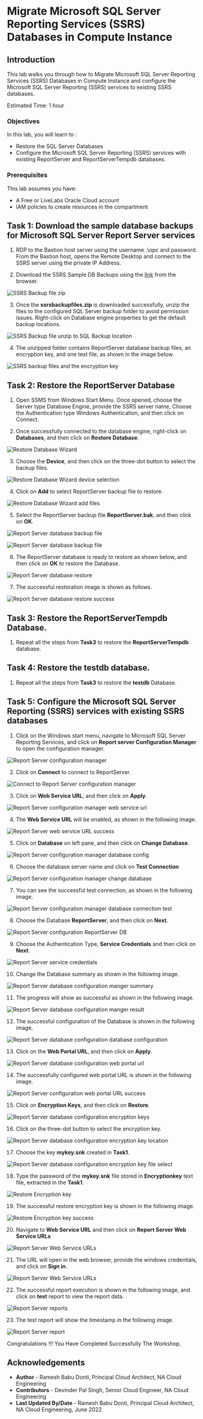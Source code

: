 # Migrate Microsoft SQL Server Reporting Services (SSRS) Databases in Compute Instance

## Introduction

This lab walks you through how to Migrate Microsoft SQL Server Reporting Services (SSRS) Databases in Compute Instance and configure the Microsoft SQL Server Reporting (SSRS) services to existing SSRS databases. 

Estimated Time:  1 hour

### Objectives
In this lab, you will learn to :
* Restore the SQL Server Databases
* Configure the Microsoft SQL Server Reporting (SSRS) services with existing ReportServer and ReportServerTempdb databases. 

### Prerequisites  

This lab assumes you have:
- A Free or LiveLabs Oracle Cloud account
- IAM policies to create resources in the compartment

##  Task 1: Download the sample database backups for Microsoft SQL Server Report Server services 

1. RDP to the Bastion host server using the username .\opc and password. From the Bastion host, opens the Remote Desktop and connect to the SSRS server using the private IP Address.

2. Download the SSRS Sample DB Backups using the [link](https://objectstorage.us-ashburn-1.oraclecloud.com/p/VEKec7t0mGwBkJX92Jn0nMptuXIlEpJ5XJA-A6C9PymRgY2LhKbjWqHeB5rVBbaV/n/c4u04/b/livelabsfiles/o/data-management-library-files/ssrsbackupfiles.zip) from the browser. 

  ![SSRS Backup file zip](./images/ssrsbackupzipfile.png "SSRS Backup file zip")

3. Once the **ssrsbackupfiles.zip** is downloaded successfully, unzip the files to the configured SQL Server backup folder to avoid permission issues.  Right-click on Database engine properties to get the default backup locations.

  ![SSRS Backup file unzip to SQL Backup location](./images/ssrsbackupzipsqlbackuplocation.png "SSRS Backup file unzip to SQL Backup location")

4. The unzipped folder contains ReportServer database backup files, an encryption key, and one text file, as shown in the image below.

  ![SSRS backup files and the encryption key](./images/ssrsbackupscontent.png "SSRS backup files and the encryption key")

##  Task 2: Restore the **ReportServer** Database

1. Open SSMS from Windows Start Menu. Once opened, choose the Server type Database Engine, provide the SSRS server name, Choose the Authentication type Windows Authentication, and then click on Connect.

2. Once successfully connected to the database engine, right-click on **Databases**, and then click on **Restore Database**.

  ![Restore Database Wizard](./images/restoredatabase.png "Restore Database Wizard")

3. Choose the **Device**, and then click on the three-dot button to select the backup files. 

  ![Restore Database Wizard device selection](./images/restoredatbasedevice.png "Restore Database Wizard device selection")

4. Click on **Add** to select ReportServer backup file to restore.

  ![Restore Database Wizard add files](./images/restorebackupaddfiles.png "Restore Database Wizard add files")

5. Select the ReportServer backup file **ReportServer.bak**, and then click on **OK**.

  ![Report Server database backup file](./images/ssrs-reportserverbackupfile.png "Report Server database backup file")

  ![Report Server database backup file](./images/reportserverbackupfileresult.png "Report Server database backup file")
  
6. The ReportServer database is ready to restore as shown below, and then click on **OK** to restore the Database.

  ![Report Server database restore](./images/ssrs-reportserverdbrestore.png "Report Server database restore")

7. The successful restoration image is shown as follows. 

  ![Report Server database restore success](./images/reporterverdatabaserestoresuccess.png "Report Server database restore success")

##  Task 3: Restore the **ReportServerTempdb** Database.

1. Repeat all the steps from **Task3** to restore the **ReportServerTempdb** database.

##  Task 4: Restore the **testdb** database.

1. Repeat all the steps from **Task3** to restore the **testdb** Database. 

##  Task 5: Configure the Microsoft SQL Server Reporting (SSRS) services with existing SSRS databases

1. Click on the Windows start menu, navigate to Microsoft SQL Server Reporting Services, and click on **Report server Configuration Manager** to open the configuration manager. 

  ![Report Server configuration manager](./images/ssrsconfigurationmanager.png "Report Server configuration manager")

2. Click on **Connect** to connect to ReportServer. 

  ![Connect to Report Server configuration manager](./images/ssrsconfigurationmanageropen.png "Connect to Browse Report Server configuration manager")

3. Click on **Web Service URL**, and then click on **Apply**.

  ![Report Server configuration manager web service url](./images/ssrsconfigwebserverurl.png "Report Server configuration manager web service URL")

4. The **Web Service URL** will be enabled, as shown in the following image. 

  ![Report Server web service URL success](./images/ssrsconfigwebserverurlsuccess.png "Report Server web service URL success")

5. Click on **Database** on left pane, and then click on **Change Database**.

  ![Report Server configuration manager database config](./images/ssrsselectdatabase.png "Report Server configuration manager database config")

6. Choose the database server name and click on **Test Connection**

  ![Report Server configuration manager change database](./images/ssrstestdbconnection.png "Report Server configuration manager change database")

7. You can see the successful test connection, as shown in the following image. 

  ![Report Server configuration manager database connection test](./images/ssrstestdbconnectionsuccess.png "Report Server configuration manager database connection test")

8. Choose the Database **ReportServer**, and then click on **Next**.

  ![Report Server configuration ReportServer DB](./images/ssrsdatbaseselect.png "Report Server configuration ReportServer DB")

9. Choose the Authentication Type, **Service Credentials** and then click on **Next**.

  ![Report Server service credentials](./images/ssrsservicecredentials.png "Report Server service credentials")

10. Change the Database summary as shown in the following image. 

  ![Report Server database configuration manger summary](./images/ssrschanedbsummary.png "Report Server database configuration manger summary")

11. The progress will show as successful as shown in the following image. 

  ![Report Server database configuration manger result](./images/ssrsdbfinish.png "Report Server database configuration manger result")

12. The successful configuration of the Database is shown in the following image. 

  ![Report Server database configuration database configuration](./images/ssrsdbconfigsuccess.png "Report Server database configuration database configuration")

13. Click on the **Web Portal URL**, and then click on **Apply**. 

  ![Report Server database configuration web portal url](./images/ssrswebportalurl.png "Report Server database configuration web portal url")

14. The successfully configured web portal URL is shown in the following image. 

  ![Report Server configuration web portal URL success](./images/ssrswebportalurlsuccess.png "Report Server  configuration web portal URL success")

15. Click on **Encryption Keys**, and then click on **Restore**.

  ![Report Server database configuration encryption keys](./images/ssrsencryptionkey.png "Report Server database configuration encryption keys")

16. Click on the three-dot button to select the encryption key. 

  ![Report Server database configuration encryption key location](./images/ssrsencryptionkeylocatin.png "Report Server database configuration encryption key location")

17. Choose the key **mykey.snk** created in **Task1**. 

  ![Report Server database configuration encryption key file select](./images/ssrsencryptionkeyfileopen.png "Report Server database configuration encryption key file select")

18. Type the password of the **mykey.snk** file stored in **Encryptionkey** text file, extracted in the **Task1**.

  ![Restore Encryption key](./images/ssrsencryptionkeypassword.png "Restore Encryption key")

19. The successful restore encryption key is shown in the following image. 

  ![Restore Encryption key success](./images/ssrsencryptionkeyrestoresuccessmsg.png "Restore Encryption key success")

20. Navigate to **Web Service URL** and then click on **Report Server Web Service URLs** 

  ![Report Server Web Service URLs](./images/openwebserverurl.png "Report Server Web Service URLs")

21. The URL will open in the web browser, provide the windows credentials, and click on **Sign in**. 

  ![Report Server Web Service URLs](./images/ssrsbrowserurlsignin.png "Report Server Web Service URLs")

22. The successful report execution is shown in the following image, and click on **test** report to view the report data.

  ![Report Server reports](./images/ssrsrdlfile.png "Report Server reports")

23. The test report will show the timestamp in the following image. 

  ![Report Server  report](./images/ssrsreportresults.png "Report Server report")


  Congratulations !!! You Have Completed Successfully The Workshop.

## Acknowledgements
* **Author** - Ramesh Babu Donti, Principal Cloud Architect, NA Cloud Engineering
* **Contributors** -  Devinder Pal Singh, Senior Cloud Engineer, NA Cloud Engineering
* **Last Updated By/Date** - Ramesh Babu Donti, Principal Cloud Architect, NA Cloud Engineering, June 2022